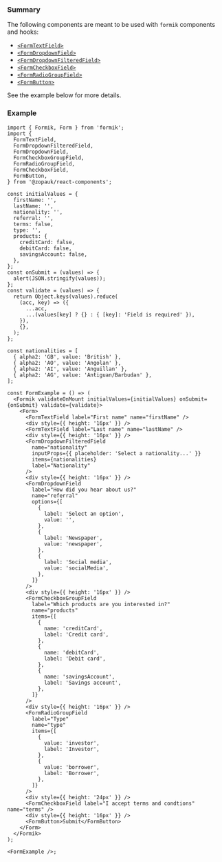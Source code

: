 ### Summary

The following components are meant to be used with `formik` components and hooks:

- [`<FormTextField>`](#/Components/Organisms/Form/FormTextField)
- [`<FormDropdownField>`](#/Components/Organisms/Form/FormDropdownField)
- [`<FormDropdownFilteredField>`](#/Components/Organisms/Form/FormDropdownFilteredField)
- [`<FormCheckboxField>`](#/Components/Organisms/Form/FormCheckboxField)
- [`<FormRadioGroupField>`](#/Components/Organisms/Form/FormRadioGroupField)
- [`<FormButton>`](#/Components/Organisms/Form/FormButton)

See the example below for more details.

### Example

```tsx
import { Formik, Form } from 'formik';
import {
  FormTextField,
  FormDropdownFilteredField,
  FormDropdownField,
  FormCheckboxGroupField,
  FormRadioGroupField,
  FormCheckboxField,
  FormButton,
} from '@zopauk/react-components';

const initialValues = {
  firstName: '',
  lastName: '',
  nationality: '',
  referral: '',
  terms: false,
  type: '',
  products: {
    creditCard: false,
    debitCard: false,
    savingsAccount: false,
  },
};
const onSubmit = (values) => {
  alert(JSON.stringify(values));
};
const validate = (values) => {
  return Object.keys(values).reduce(
    (acc, key) => ({
      ...acc,
      ...(values[key] ? {} : { [key]: 'Field is required' }),
    }),
    {},
  );
};

const nationalities = [
  { alpha2: 'GB', value: 'British' },
  { alpha2: 'AO', value: 'Angolan' },
  { alpha2: 'AI', value: 'Anguillan' },
  { alpha2: 'AG', value: 'Antiguan/Barbudan' },
];

const FormExample = () => (
  <Formik validateOnMount initialValues={initialValues} onSubmit={onSubmit} validate={validate}>
    <Form>
      <FormTextField label="First name" name="firstName" />
      <div style={{ height: '16px' }} />
      <FormTextField label="Last name" name="lastName" />
      <div style={{ height: '16px' }} />
      <FormDropdownFilteredField
        name="nationality"
        inputProps={{ placeholder: 'Select a nationality...' }}
        items={nationalities}
        label="Nationality"
      />
      <div style={{ height: '16px' }} />
      <FormDropdownField
        label="How did you hear about us?"
        name="referral"
        options={[
          {
            label: 'Select an option',
            value: '',
          },
          {
            label: 'Newspaper',
            value: 'newspaper',
          },
          {
            label: 'Social media',
            value: 'socialMedia',
          },
        ]}
      />
      <div style={{ height: '16px' }} />
      <FormCheckboxGroupField
        label="Which products are you interested in?"
        name="products"
        items={[
          {
            name: 'creditCard',
            label: 'Credit card',
          },
          {
            name: 'debitCard',
            label: 'Debit card',
          },
          {
            name: 'savingsAccount',
            label: 'Savings account',
          },
        ]}
      />
      <div style={{ height: '16px' }} />
      <FormRadioGroupField
        label="Type"
        name="type"
        items={[
          {
            value: 'investor',
            label: 'Investor',
          },
          {
            value: 'borrower',
            label: 'Borrower',
          },
        ]}
      />
      <div style={{ height: '24px' }} />
      <FormCheckboxField label="I accept terms and condtions" name="terms" />
      <div style={{ height: '16px' }} />
      <FormButton>Submit</FormButton>
    </Form>
  </Formik>
);

<FormExample />;
```
